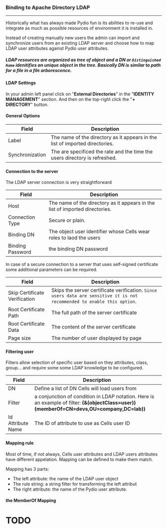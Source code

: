 ### Binding to Apache Directory LDAP 
_____________________________________


Historically what has always made Pydio fun is its abilities to re-use and integrate as much as possible resources of environment it is installed in.

Instead of creating manually new users the admin can import and synchronize users from an existing LDAP server and choose how to map LDAP user attributes against Pydio user attributes.


##### LDAP resources are organized as tree of object and a DN or `Distinguished Name` idenitifies an unique object in the tree. Basically DN is similar to path for a file in a file arborescence.


#### LDAP Settings 

In your admin left panel click on "**External Directories**" in the "**IDENTITY MANAGEMENT**" section. And then on the top-right click the "**+ DIRECTORY**" button.


#### **General Options**

|Field| Description|
------|-------------
Label |The name of the directory as it appears in the list of imported directories.
Synchronization| The are specificed the rate and the time the users directory is refreshed.


#### Connection to the server

The LDAP server connection is very straightforward

|Field| Description|
------|-------------
Host |The name of the directory as it appears in the list of imported directories.
Connection Type| Secure or plain.
Binding DN | The object user identifier whose Cells wear roles to laod the users
Binding Password| the binding DN password


In case of a secure connection to a server that uses self-signed certificate some additional parameters can be required.

|Field| Description|
------|-------------
Skip Certificate Verification | Skips the server certificate verification. `Since users data are sensitive it is not recommended to enable this option`. 
Root Certificate Path| The full path of the server certificate
Root Certificate Data| The content of the server certificate
Page size| The number of user displayed by page


#### Filtering user

Filters allow selection of specific user based on they attributes, class, group... and require some some LDAP knowledge to be configured.


|Field| Description|
------|-------------
DN | Define a list of DN Cells will load users from 
Filter| a conjunction of condition in LDAP notation. Here is an example of filter: **(&(objectClass=user)) (memberOf=CN=devs,OU=company,DC=lab))**
Id Attribute Name| The ID of attribute to use as Cells user ID


#### Mapping rule

Most of time, if not always, Cells user attributes and LDAP users attributes have different appelation. Mapping can be defined to make them match.

Mapping has 3 parts:

* The left attribute: the name of the LDAP user object
* The rule string: a string filter for transforming the left attribut
* The right attribute: the name of the Pydio user attribute.



#### the MemberOf Mapping

# TODO